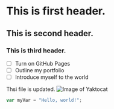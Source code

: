 # This is first header.
## This is second header.
### This is third header.

- [ ] Turn on GitHub Pages
- [ ] Outline my portfolio
- [ ] Introduce myself to the world

Thsi file is updated.
![Image of Yaktocat](https://octodex.github.com/images/yaktocat.png)



``` javascript
var myVar = "Hello, world!";
```

